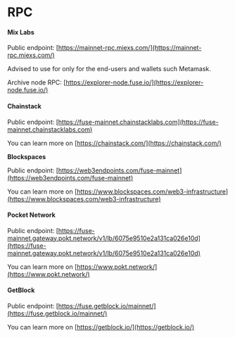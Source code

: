 # RPC

#### Mix Labs

Public endpoint: [https://mainnet-rpc.miexs.com/](https://mainnet-rpc.miexs.com/)​

Advised to use for only for the end-users and wallets such Metamask.

Archive node RPC: [https://explorer-node.fuse.io/](https://explorer-node.fuse.io/)

#### Chainstack

Public endpoint: [https://fuse-mainnet.chainstacklabs.com](https://fuse-mainnet.chainstacklabs.com)

You can learn more on [https://chainstack.com/](https://chainstack.com/)

**Blockspaces**

Public endpoint: [https://web3endpoints.com/fuse-mainnet](https://web3endpoints.com/fuse-mainnet)

You can learn more on [https://www.blockspaces.com/web3-infrastructure](https://www.blockspaces.com/web3-infrastructure)

#### Pocket Network

Public endpoint: [https://fuse-mainnet.gateway.pokt.network/v1/lb/6075e9510e2a131ca026e10d](https://fuse-mainnet.gateway.pokt.network/v1/lb/6075e9510e2a131ca026e10d)​

You can learn more on [https://www.pokt.network/](https://www.pokt.network/)

#### GetBlock

Public endpoint: [https://fuse.getblock.io/mainnet/](https://fuse.getblock.io/mainnet/)

You can learn more on [https://getblock.io/](https://getblock.io/)
